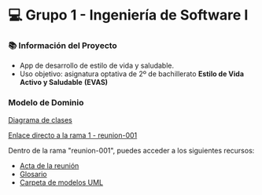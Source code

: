 # 💻 Grupo 1 - Ingeniería de Software I

### 📚 Información del Proyecto

- App de desarrollo de estilo de vida y saludable.
- Uso objetivo: asignatura optativa de 2º de bachillerato **Estilo de Vida Activo y Saludable** **(EVAS)**
### Modelo de Dominio
[Diagrama de clases](https://github.com/celiabecerril/24-25-IdSw1-SDR/blob/reunion-001/modelosUML/evas.puml)

[Enlace directo a la rama 1 - reunion-001](https://github.com/celiabecerril/24-25-IdSw1-SDR/tree/reunion-001)

Dentro de la rama "reunion-001", puedes acceder a los siguientes recursos:
- [Acta de la reunión](https://github.com/celiabecerril/24-25-IdSw1-SDR/blob/reunion-001/Reunion1.md)
- [Glosario](https://github.com/celiabecerril/24-25-IdSw1-SDR/blob/reunion-001/Glosario.md)
- [Carpeta de modelos UML](https://github.com/celiabecerril/24-25-IdSw1-SDR/tree/reunion-001/modelosUML)
